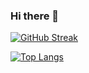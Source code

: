### Hi there 👋

<!--
**DewanshAnand/DewanshAnand** is a ✨ _special_ ✨ repository because its `README.md` (this file) appears on your GitHub profile.

Here are some ideas to get you started:

- 🔭 I’m currently working on ...
- 🌱 I’m currently learning ...
- 👯 I’m looking to collaborate on ...
- 🤔 I’m looking for help with ...
- 💬 Ask me about ...
- 📫 How to reach me: ...
- 😄 Pronouns: ...
- ⚡ Fun fact: ...
-->

[![GitHub Streak](https://github-readme-streak-stats.herokuapp.com/?user=DewanshAnand)](https://git.io/streak-stats)

[![Top Langs](https://github-readme-stats.vercel.app/api/top-langs/?username=DewanshAnand)](https://github.com/DewanshAnand/github-readme-stats)
